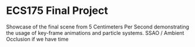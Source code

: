 # ECS175 Final Project

Showcase of the final scene from 5 Centimeters Per Second demonstrating the usage of key-frame animations and particle systems. SSAO / Ambient Occlusion if we have time
